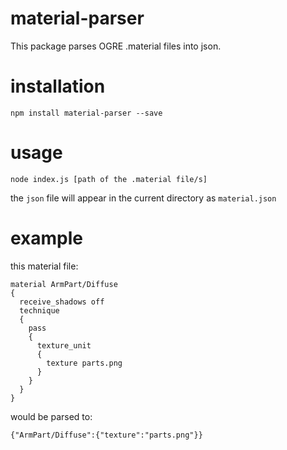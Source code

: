 # material-parser
This package parses OGRE .material files into json.


# installation
  ` npm install material-parser --save `
 
# usage
  ` node index.js [path of the .material file/s] `

the `json` file will appear in the current directory as ` material.json `

# example 

this material file:

```
material ArmPart/Diffuse
{
  receive_shadows off
  technique
  {
    pass
    {
      texture_unit
      {
        texture parts.png
      }
    }
  }
}
```
would be parsed to:

`
{"ArmPart/Diffuse":{"texture":"parts.png"}}
`
